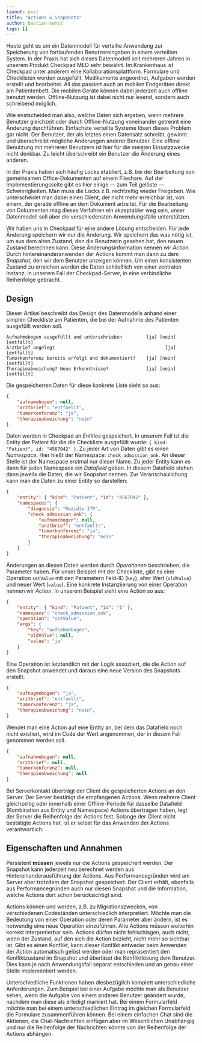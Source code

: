 ```yaml
---
layout: post
title: "Actions & Snapshots"
author: bastian-senst
tags: []
---
```


Heute geht es um ein Datenmodell für verteilte Anwendung zur Speicherung von fortlaufenden
Benutzereingaben in einem verteilten System.
In der Praxis hat sich dieses Datenmodell seit mehreren Jahren in unserem
Produkt Checkpad MED sehr bewährt.
Im Krankenhaus ist Checkpad unter anderem eine Kollaborationsplattform.
Formulare und Checklisten werden ausgefüllt, Medikamente angeordnet, Aufgaben werden erstellt und
bearbeitet. All das passiert auch an mobilen Endgeräten direkt am Patientenbett.
Die mobilen Geräte können dabei jederzeit auch offline benutzt werden. Offline-Nutzung ist dabei nicht
nur lesend, sondern auch schreibend möglich.

Wie enstscheided man also, welche Daten sich ergeben, wenn mehrere Benutzer gleichzeit oder
durch Offline-Nutzung voneinander getrennt eine Änderung durchführen.
Einfachste verteilte Systeme lösen dieses Problem gar nicht. Der Benutzer, der als letztes einen
Datensatz schreibt, gewinnt und überschreibt mögliche Änderungen anderer Benutzer. Eine offline
Benutzung mit mehreren Benutzern ist hier für die meisten Einsatzzwecke nicht denkbar. Zu leicht
überschreibt ein Benutzer die Änderung eines anderen.

In der Praxis haben sich häufig Locks etabliert, z.B. bei der Bearbeitung von gemeinsamen
Office-Dokumenten auf einem Fileshare. Auf der Implementierungsseite gibt es hier einige — zum Teil
gelöste — Schwierigkeiten. Man muss die Locks z.B. rechtzeitig wieder Freigeben.
Wie unterscheidet man
dabei einen Client, der nicht mehr erreichbar ist, von einem, der gerade offline an dem Dokument
arbeitet. Für die Bearbeitung von Dokumenten mag dieses Verfahren ein akzeptabler weg sein, unser
Datenmodell soll aber die verschiedensten Anwendungsfälle unterstützen.

Wir haben uns in Checkpad für eine andere Lösung entscheiden. Für jede Änderung speichern wir nur
die Änderung. Wir speichern das was nötig ist, um aus dem alten Zustand, den die Benutzerin gesehen
hat, den neuen Zustand berechnen kann. Diese Änderungsinformation nennen wir _Action_. Durch
hintereinanderanwenden der Actions kommt man dann zu dem _Snapshot_, den wir dem Benutzer anzeigen
können. Um einen konsistenten Zustand zu erreichen werden die Daten schließlich von einer zentralen
Instanz, in unserem Fall der Checkpad-Server, in eine verbindliche Reihenfolge gebracht.

Design
------

Dieser Artikel beschreibt das Design des Datenmodells anhand einer simplen Checkliste am Patienten,
die bei der Aufnahme des Patienten ausgefüllt werden soll.

```
Aufnahmebogen ausgefüllt und unterschrieben         [ja] [nein] [entfällt]
Arztbrief angelegt                                         [ja] [entfällt]
Tumorkonferenz bereits erfolgt und dokumentiert?    [ja] [nein] [entfällt]
Therapieabweichung? Neue Erkenntnisse?              [ja] [nein] [entfällt]
```

Die gespeicherten Daten für diese konkrete Liste sieht so aus:
```json
{
    "aufnamebogen": null,
    "arztbrief": "entfaellt",
    "tumorkonferenz": "ja",
    "therapieabweichung": "nein"
}
```

Daten werden in Checkpad an _Entities_ gespeichert. In unserem Fall ist die Entity der
Patient für die die Checkliste ausgefüllt wurde: `{ kind: "Patient", id: "4567042" }`.
Zu jeder Art von Daten gibt es einen _Namespace_. Hier hießt der Namespace: `check_admission_onk`.
An dieser Stelle ist der Namespace erstmal nur dieser Name.
Zu jeder Entity kann es dann für jeden Namespace ein _Datafield_ geben. In diesem Datafield
stehen dann jeweils die Daten, die wir _Snapshot_ nennen.
Zur Veranschaulichung kann man die Daten zu einer Entity so darstellen:

```json
{
    "entity": { "kind": "Patient", "id": "4567042" },
    "namespaces": {
        "diagnosis": "Rezidiv ITP",
        "check_admission_onk": {
            "aufnamebogen": null,
            "arztbrief": "entfaellt",
            "tumorkonferenz": "ja",
            "therapieabweichung": "nein"
        }
    }
}
```

Änderungen an diesen Daten werden durch _Operationen_ beschrieben, die Parameter haben.
Für unser Beispiel mit der Checkliste, gibt es eine Operation `setValue` mit den Parametern
Feld-ID (`key`), alter Wert (`oldValue`) und neuer Wert (`value`).
Eine konkrete Instanziierung von einer Operation nennen wir _Action_. In unserem Beispiel sieht
eine Action so aus:
```json
{
    "entity": { "kind": "Patient", "id": "1" },
    "namespace": "check_admission_onk",
    "operation": "setValue",
    "args": {
        "key": "aufnahmebogen",
        "oldValue": null,
        "value": "ja"
    }
}
```
Eine Operation ist letztendlich mit der Logik assoziiert, die die Action auf den Snapshot anwendet
und daraus eine neue Version des Snapshots erstellt.

```json
{
    "aufnagmebogen": "ja",
    "arztbrief": "entfaellt",
    "tumorkonferenz": "ja",
    "therapieabweichung": "nein",
}
```

Wendet man eine Action auf eine Entity an, bei dem das Datafield noch nicht existiert, wird
im Code der Wert angenommen, der in diesem Fall genommen werden soll.

```json
{
    "aufnahmebogen": null,
    "arztbrief": null,
    "tumorkonferenz": null,
    "therapieabweichung": null
}
```

Bei Serverkontakt überträgt der Client die gespeicherten Actions an den Server.
Der Server bestätigt die empfangenen Actions. Wenn mehrere Client gleichzeitig oder innerhalb
einer Offline-Periode für dasselbe Datafield (Kombination aus Entity und Namespace) Actions
übertragen haben, legt der Server die Reihenfolge der Actions fest.
Solange der Client nicht bestätigte Actions hat, ist er selbst für das Anwenden der Actions
verantwortlich.

Eigenschaften und Annahmen
----------

Persistent **müssen** jeweils nur die Actions gespeichert werden. Der Snapshot kann jederzeit neu
berechnet werden aus Hintereinanderausführung der Actions. Aus Performancegründen wird am Server
aber trotzdem der Snapshot gespeichert. Der Client erhält, ebenfalls aus Performancegründen auch
nur diesen Snapshot und die Information, welche Actions dort schon berücksichtigt sind.

Actions können und werden, z.B. zu Migrationszwecken, von verschiedenen Codeständen unterschiedlich
interpretiert. Möchte man die Bedeutung von einer Operation oder deren Parameter aber ändern,
ist es notwendig eine neue Operation einzuführen. Alte Actions müssen weiterhin korrekt
interpretierbar sein.
Actions dürfen nicht fehlschlagen, auch nicht, wenn der Zustand, auf den sich die Action bezieht,
nicht mehr so sichtbar ist. Gibt es einen Konflikt, kann dieser Konflikt entweder
beim Anwenden der Action automatisch gelöst werden oder man repräsentiert den Konfliktzustand
im Snapshot und überlässt die Konfliktlösung dem Benutzer. Dies kann je nach Anwendungsfall
separat entschieden und an genau einer Stelle implementiert werden.

Unterschiedliche Funktionen haben diesbezüglich komplett unterschiedliche Anforderungen.
Zum Beispiel bei einer Aufgabe möchte man als Benutzer sehen, wenn die Aufgabe von einem anderen
Benutzer geändert wurde, nachdem man diese als erledigt markiert hat. Bei einem Formularfeld möchte
man bei einem unterschiedlichen Eintrag im gleichen Formularfeld die Formulare zusammenführen
können. Bei einem einfachen Chat sind die Aktionen, die Chat-Nachrichten einfügen aber im
Wesentlichen Unabhängig und nur die Reihenfolge der Nachrichten könnte von der Reihenfolge der
Actions abhängen.
